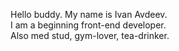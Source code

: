 Hello buddy. My name is Ivan Avdeev.<br>
I am a beginning front-end developer.<br>
Also med stud, gym-lover, tea-drinker.
